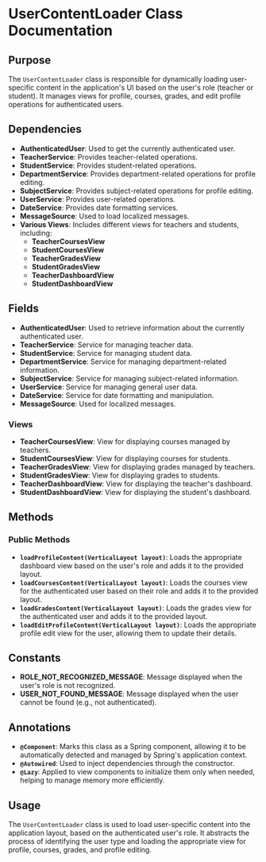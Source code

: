 # UserContentLoader Class Documentation

## Purpose

The `UserContentLoader` class is responsible for dynamically loading user-specific content in the application's UI based on the user's role (teacher or student). It manages views for profile, courses, grades, and edit profile operations for authenticated users.

## Dependencies

- **AuthenticatedUser**: Used to get the currently authenticated user.
- **TeacherService**: Provides teacher-related operations.
- **StudentService**: Provides student-related operations.
- **DepartmentService**: Provides department-related operations for profile editing.
- **SubjectService**: Provides subject-related operations for profile editing.
- **UserService**: Provides user-related operations.
- **DateService**: Provides date formatting services.
- **MessageSource**: Used to load localized messages.
- **Various Views**: Includes different views for teachers and students, including:
    - **TeacherCoursesView**
    - **StudentCoursesView**
    - **TeacherGradesView**
    - **StudentGradesView**
    - **TeacherDashboardView**
    - **StudentDashboardView**

## Fields

- **AuthenticatedUser**: Used to retrieve information about the currently authenticated user.
- **TeacherService**: Service for managing teacher data.
- **StudentService**: Service for managing student data.
- **DepartmentService**: Service for managing department-related information.
- **SubjectService**: Service for managing subject-related information.
- **UserService**: Service for managing general user data.
- **DateService**: Service for date formatting and manipulation.
- **MessageSource**: Used for localized messages.

### Views

- **TeacherCoursesView**: View for displaying courses managed by teachers.
- **StudentCoursesView**: View for displaying courses for students.
- **TeacherGradesView**: View for displaying grades managed by teachers.
- **StudentGradesView**: View for displaying grades to students.
- **TeacherDashboardView**: View for displaying the teacher's dashboard.
- **StudentDashboardView**: View for displaying the student's dashboard.

## Methods

### Public Methods

- **`loadProfileContent(VerticalLayout layout)`**: Loads the appropriate dashboard view based on the user's role and adds it to the provided layout.
- **`loadCoursesContent(VerticalLayout layout)`**: Loads the courses view for the authenticated user based on their role and adds it to the provided layout.
- **`loadGradesContent(VerticalLayout layout)`**: Loads the grades view for the authenticated user and adds it to the provided layout.
- **`loadEditProfileContent(VerticalLayout layout)`**: Loads the appropriate profile edit view for the user, allowing them to update their details.

## Constants

- **ROLE_NOT_RECOGNIZED_MESSAGE**: Message displayed when the user's role is not recognized.
- **USER_NOT_FOUND_MESSAGE**: Message displayed when the user cannot be found (e.g., not authenticated).

## Annotations

- **`@Component`**: Marks this class as a Spring component, allowing it to be automatically detected and managed by Spring's application context.
- **`@Autowired`**: Used to inject dependencies through the constructor.
- **`@Lazy`**: Applied to view components to initialize them only when needed, helping to manage memory more efficiently.

## Usage

The `UserContentLoader` class is used to load user-specific content into the application layout, based on the authenticated user's role. It abstracts the process of identifying the user type and loading the appropriate view for profile, courses, grades, and profile editing.
